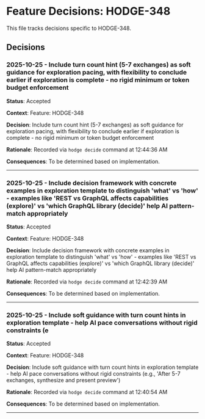 # Feature Decisions: HODGE-348

This file tracks decisions specific to HODGE-348.

## Decisions

<!-- Add your decisions below -->

### 2025-10-25 - Include turn count hint (5-7 exchanges) as soft guidance for exploration pacing, with flexibility to conclude earlier if exploration is complete - no rigid minimum or token budget enforcement

**Status**: Accepted

**Context**:
Feature: HODGE-348

**Decision**:
Include turn count hint (5-7 exchanges) as soft guidance for exploration pacing, with flexibility to conclude earlier if exploration is complete - no rigid minimum or token budget enforcement

**Rationale**:
Recorded via `hodge decide` command at 12:44:36 AM

**Consequences**:
To be determined based on implementation.

---


### 2025-10-25 - Include decision framework with concrete examples in exploration template to distinguish 'what' vs 'how' - examples like 'REST vs GraphQL affects capabilities (explore)' vs 'which GraphQL library (decide)' help AI pattern-match appropriately

**Status**: Accepted

**Context**:
Feature: HODGE-348

**Decision**:
Include decision framework with concrete examples in exploration template to distinguish 'what' vs 'how' - examples like 'REST vs GraphQL affects capabilities (explore)' vs 'which GraphQL library (decide)' help AI pattern-match appropriately

**Rationale**:
Recorded via `hodge decide` command at 12:42:39 AM

**Consequences**:
To be determined based on implementation.

---


### 2025-10-25 - Include soft guidance with turn count hints in exploration template - help AI pace conversations without rigid constraints (e

**Status**: Accepted

**Context**:
Feature: HODGE-348

**Decision**:
Include soft guidance with turn count hints in exploration template - help AI pace conversations without rigid constraints (e.g., 'After 5-7 exchanges, synthesize and present preview')

**Rationale**:
Recorded via `hodge decide` command at 12:40:54 AM

**Consequences**:
To be determined based on implementation.

---


